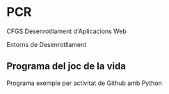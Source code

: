 # PCR

CFGS Desenrotllament d'Aplicacions Web

Entorns de Desenrotllament

## Programa del joc de la vida

Programa exemple per activitat de Github amb Python

